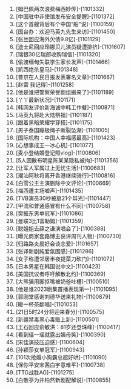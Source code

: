 
1. [姆巴佩两次浪费梅西妙传]-[1101332]
1. [中国驻中非使馆发布安全提醒]-[1101372]
1. [这个首艘背后有个中国“船”说]-[1100159]
1. [国台办：欢迎马英九先生来访]-[1101450]
1. [张兰回应海外欠债9.8亿]-[1101129]
1. [迪士尼回应玲娜贝儿演员疑遭排挤]-[1101607]
1. [瑞银30亿瑞郎收购瑞信]-[1101320]
1. [偷渡缅甸失联学生家长发声]-[1101466]
1. [凯西绝杀皇马]-[1101348]
1. [普京在人民日报发表署名文章]-[1101667]
1. [赵雷 我记得]-[1101258]
1. [他是谁把警察荣誉剧组搬来了]-[1101189]
1. [丫丫最新状况]-[1101171]
1. [韩网友评价新海诚中韩工作餐]-[1100871]
1. [马英九将赴大陆祭祖]-[1101187]
1. [跟着黑暗荣耀学穿搭]-[1101175]
1. [男子泰国蹦极绳子断裂坠湖]-[1101005]
1. [国际机构：中国人幸福感最高]-[1101423]
1. [心想事成王一冰心机]-[1101077]
1. [麦小登结婚登记照vlog]-[1100806]
1. [5人因散布明星陈某某隐私被拘]-[1101356]
1. [让军人军属过上无忧生活]-[1100683]
1. [潮汕阿秋将离开香港继续骑行]-[1100816]
1. [白雪公主主演删除中文评论]-[1100669]
1. [梅西遭主场嘘声]-[1101435]
1. [TVB演员30秒被扇21个耳光]-[1101447]
1. [甲流和普通感冒有什么不同]-[1100758]
1. [樊振东男单冠军]-[1101086]
1. [曼联3比1富勒姆]-[1101359]
1. [聪姐姐去薛之谦演唱会了]-[1100388]
1. [曝光商家套路博主获评周刊人物]-[1100730]
1. [归路路炎晨好会谈恋爱]-[1101657]
1. [张译新剧纯爱氛围感]-[1101286]
1. [女子称遭邻居半夜提菜刀砍门]-[1101072]
1. [日本男星在韩国说中文]-[1100423]
1. [美国抗议者呼吁解散北约]-[1100369]
1. [大熊猫用脚抠嘴被奶爸吐槽]-[1100510]
1. [他是谁2023剧集首播表现第一]-[1101095]
1. [郭刚堂感谢刘德华送来礼物]-[1100879]
1. [暖一杯茶翻唱]-[1101053]
1. [21日5时24分将迎来春分]-[1100575]
1. [新疆禁毒黑心毒贩上新]-[1100501]
1. [王石回应俞敏洪：81岁还登珠峰]-[1100417]
1. [看到瑶一瑶就露出姨母笑]-[1100390]
1. [宋佳演技压迫感]-[1100604]
1. [孙颖莎女单冠军]-[1100943]
1. [101次抢婚小狗霸总超好哄]-[1101090]
1. [保你平安宋茜白宇意难平]-[1100738]
1. [TTG战胜AG]-[1101275]
1. [白敬亭为井柏然新剧配解说]-[1100855]